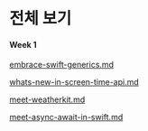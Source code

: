 # 전체 보기

#### Week 1

[embrace-swift-generics.md](swift/embrace-swift-generics.md "mention")

[whats-new-in-screen-time-api.md](business-and-education/whats-new-in-screen-time-api.md "mention")

[meet-weatherkit.md](app-services/meet-weatherkit.md "mention")

[meet-async-await-in-swift.md](swift/meet-async-await-in-swift.md "mention")
